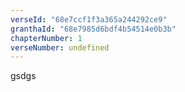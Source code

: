 ```yaml
---
verseId: "68e7ccf1f3a365a244292ce9"
granthaId: "68e7985d6bdf4b54514e0b3b"
chapterNumber: 1
verseNumber: undefined
---
```


gsdgs
